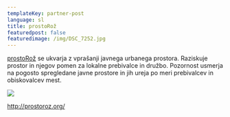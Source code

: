 ```yaml
---
templateKey: partner-post
language: sl
title: prostoRož
featuredpost: false
featuredimage: /img/DSC_7252.jpg
---
```

[prostoRož](https://prostoroz.org/) se ukvarja z vprašanji javnega urbanega prostora. Raziskuje prostor in njegov pomen za lokalne prebivalce in družbo. Pozornost usmerja na pogosto spregledane javne prostore in jih ureja po meri prebivalcev in obiskovalcev mest.

<!-- end -->

![](/img/DSC_7252.jpg)

http://prostoroz.org/
